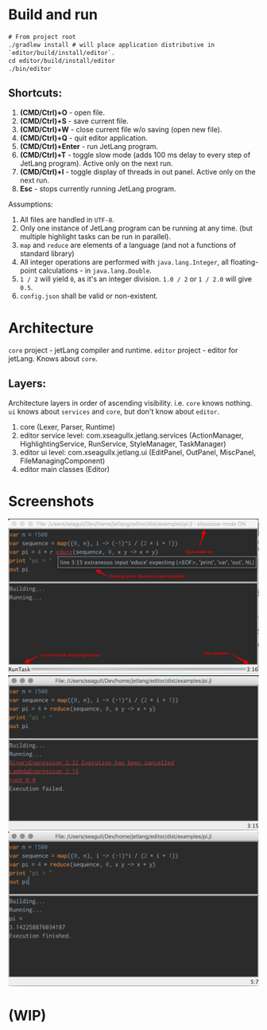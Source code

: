 # Build and run
```
# From project root
./gradlew install # will place application distributive in `editor/build/install/editor`.
cd editor/build/install/editor
./bin/editor
```

## Shortcuts:
1. __(CMD/Ctrl)+O__ - open file.
2. __(CMD/Ctrl)+S__ - save current file.
3. __(CMD/Ctrl)+W__ - close current file w/o saving (open new file).
4. __(CMD/Ctrl)+Q__ - quit editor application.
5. __(CMD/Ctrl)+Enter__ - run JetLang program.
5. __(CMD/Ctrl)+T__ - toggle slow mode (adds 100 ms delay to every step of JetLang program). Active only on the next run.
6. __(CMD/Ctrl)+I__ - toggle display of threads in out panel. Active only on the next run.
7. __Esc__ - stops currently running JetLang program.

Assumptions:
1. All files are handled in `UTF-8`.
2. Only one instance of JetLang program can be running at any time. (but multiple highlight tasks can be run in parallel).
3. `map` and `reduce` are elements of a language (and not a functions of standard library)
4. All integer operations are performed with `java.lang.Integer`, all floating-point calculations - in `java.lang.Double`.
5. `1 / 2` will yield `0`, as it's an integer division. `1.0 / 2` or `1 / 2.0` will give `0.5`.
6. `config.json` shall be valid or non-existent.

# Architecture
`core` project - jetLang compiler and runtime.
`editor` project - editor for jetLang. Knows about `core`.


## Layers:

Architecture layers in order of ascending visibility. i.e. `core` knows nothing. `ui` knows about `services` and `core`, but don't know about `editor`.

1. core (Lexer, Parser, Runtime)
2. editor service level: com.xseagullx.jetlang.services (ActionManager, HighlightingService, RunService, StyleManager, TaskManager)
3. editor ui level: com.xseagullx.jetlang.ui (EditPanel, OutPanel, MiscPanel, FileManagingComponent)
4. editor main classes (Editor)


# Screenshots
![Running with error](/misc/Runnning%20with%20error.png)
![Cancelled](/misc/Cancelled.png)
![Success](/misc/Success.png)

# __(WIP)__
